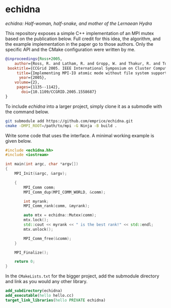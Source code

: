 echidna
=======

*echidna: Half-woman, half-snake, and mother of the Lernaean Hydra*

This repository exposes a simple C++ implementation of an MPI mutex based
on the publication below. Full credit for this idea, the algorithm, and
the example implementation in the paper go to those authors. Only the
specific API and the CMake configuration were written by me.

```bib
@inproceedings{Ross+2005,
    author={Ross, R. and Latham, R. and Gropp, W. and Thakur, R. and Toonen, B.},
 booktitle={CCGrid 2005. IEEE International Symposium on Cluster Computing and the Grid, 2005.},
     title={Implementing MPI-IO atomic mode without file system support},
      year={2005},
    volume={2},
     pages={1135--1142},
       doi={10.1109/CCGRID.2005.1558687}
}
```

To include *echidna* into a larger project, simply clone it as a submodle
with the command below.

```sh
git submodule add https://github.com/emprice/echidna.git
cmake -DMPI_ROOT=/path/to/mpi -G Ninja -B build .
```

Write some code that uses the interface. A minimal working example is
given below.

```cpp
#include <echidna.hh>
#include <iostream>

int main(int argc, char *argv[])
{
    MPI_Init(&argc, &argv);

    {
        MPI_Comm comm;
        MPI_Comm_dup(MPI_COMM_WORLD, &comm);

        int myrank;
        MPI_Comm_rank(comm, &myrank);

        auto mtx = echidna::Mutex(comm);
        mtx.lock();
        std::cout << myrank << " is the best rank!" << std::endl;
        mtx.unlock();

        MPI_Comm_free(&comm);
    }

    MPI_Finalize();

    return 0;
}
```

In the `CMakeLists.txt` for the bigger project, add the submodule
directory and link as you would any other library.

```cmake
add_subdirectory(echidna)
add_executable(hello hello.cc)
target_link_libraries(hello PRIVATE echidna)
```

<!-- vim: set ft=markdown: -->

